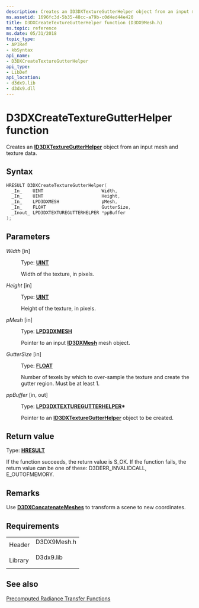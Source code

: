 ```yaml
---
description: Creates an ID3DXTextureGutterHelper object from an input mesh and texture data.
ms.assetid: 1696fc3d-5b35-48cc-a79b-c0d4ed44e420
title: D3DXCreateTextureGutterHelper function (D3DX9Mesh.h)
ms.topic: reference
ms.date: 05/31/2018
topic_type: 
- APIRef
- kbSyntax
api_name: 
- D3DXCreateTextureGutterHelper
api_type: 
- LibDef
api_location: 
- d3dx9.lib
- d3dx9.dll
---
```


# D3DXCreateTextureGutterHelper function

Creates an [**ID3DXTextureGutterHelper**](id3dxtexturegutterhelper.md) object from an input mesh and texture data.

## Syntax


```C++
HRESULT D3DXCreateTextureGutterHelper(
  _In_    UINT                      Width,
  _In_    UINT                      Height,
  _In_    LPD3DXMESH                pMesh,
  _In_    FLOAT                     GutterSize,
  _Inout_ LPD3DXTEXTUREGUTTERHELPER *ppBuffer
);
```



## Parameters

<dl> <dt>

*Width* \[in\]
</dt> <dd>

Type: **[**UINT**](../winprog/windows-data-types.md)**

Width of the texture, in pixels.

</dd> <dt>

*Height* \[in\]
</dt> <dd>

Type: **[**UINT**](../winprog/windows-data-types.md)**

Height of the texture, in pixels.

</dd> <dt>

*pMesh* \[in\]
</dt> <dd>

Type: **[**LPD3DXMESH**](id3dxmesh.md)**

Pointer to an input [**ID3DXMesh**](id3dxmesh.md) mesh object.

</dd> <dt>

*GutterSize* \[in\]
</dt> <dd>

Type: **[**FLOAT**](../winprog/windows-data-types.md)**

Number of texels by which to over-sample the texture and create the gutter region. Must be at least 1.

</dd> <dt>

*ppBuffer* \[in, out\]
</dt> <dd>

Type: **[**LPD3DXTEXTUREGUTTERHELPER**](id3dxtexturegutterhelper.md)\***

Pointer to an [**ID3DXTextureGutterHelper**](id3dxtexturegutterhelper.md) object to be created.

</dd> </dl>

## Return value

Type: **[**HRESULT**](https://msdn.microsoft.com/library/Bb401631(v=MSDN.10).aspx)**

If the function succeeds, the return value is S\_OK. If the function fails, the return value can be one of these: D3DERR\_INVALIDCALL, E\_OUTOFMEMORY.

## Remarks

Use [**D3DXConcatenateMeshes**](d3dxconcatenatemeshes.md) to transform a scene to new coordinates.

## Requirements



|                    |                                                                                        |
|--------------------|----------------------------------------------------------------------------------------|
| Header<br/>  | <dl> <dt>D3DX9Mesh.h</dt> </dl> |
| Library<br/> | <dl> <dt>D3dx9.lib</dt> </dl>   |



## See also

<dl> <dt>

[Precomputed Radiance Transfer Functions](dx9-graphics-reference-d3dx-functions-prt.md)
</dt> </dl>

 

 
